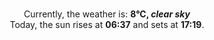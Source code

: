 <p  align="center"><br/>Currently, the weather is: <b> 8°C, <i>clear sky</i></b></br>Today, the sun rises at <b>06:37</b> and sets at <b>17:19</b>.</p>